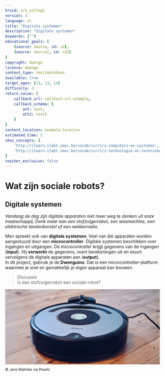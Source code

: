 ```yaml
---
hruid: sr1_uitleg1
version: 3
language: nl
title: "Digitale systemen"
description: "Digitale systemen"
keywords: [""]
educational_goals: [
    {source: Source, id: id}, 
    {source: Source2, id: id2}
]
copyright: dwengo
licence: dwengo
content_type: text/markdown
available: true
target_ages: [12, 13, 14]
difficulty: 3
return_value: {
    callback_url: callback-url-example,
    callback_schema: {
        att: test,
        att2: test2
    }
}
content_location: example-location
estimated_time: 5
skos_concepts: [
    'http://ilearn.ilabt.imec.be/vocab/curr1/s-computers-en-systemen', 
    'http://ilearn.ilabt.imec.be/vocab/curr1/s-technologie-en-technieken'
]
teacher_exclusive: false
---
```


# Wat zijn sociale robots?
## Digitale systemen

*Vandaag de dag zijn digitale apparaten niet meer weg te denken uit onze maatschappij. Denk maar aan een stofzuigerrobot, een wasmachine, een elektrische tandenborstel of een wekkerradio.*

Men spreekt ook van **digitale systemen**. Veel van die apparaten worden aangestuurd door een **microcontroller**. Digitale systemen beschikken over ingangen en uitgangen. De microcontroller krijgt gegevens van de ingangen (**input**). Hij **verwerkt** de gegevens, voert berekeningen uit en stuurt vervolgens de digitale apparaten aan (**output**).  
In dit project, gebruik je de **Dwenguino**. Dat is een microcontroller-platform waarmee je snel en gemakkelijk je eigen apparaat kan bouwen.

> Discussie<br>Is een stofzuigerrobot een sociale robot?

![© Jens Mahnke via Pexels](embed/stofzuiger.png "© Jens Mahnke via Pexels")
<sub>© Jens Mahnke via Pexels</sub>